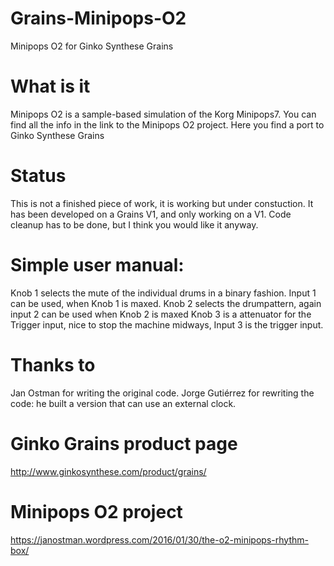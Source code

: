 # Grains-Minipops-O2
Minipops O2 for Ginko Synthese Grains

# What is it
Minipops O2 is a sample-based simulation of the Korg Minipops7. You can find all the info in the link to the Minipops O2 project.
Here you find a port to Ginko Synthese Grains

# Status
This is not a finished piece of work, it is working but under constuction.
It has been developed on a Grains V1, and only working on a V1. 
Code cleanup has to be done, but I think you would like it anyway.

# Simple user manual:
Knob 1 selects the mute of the individual drums in a binary fashion. Input 1 can be used, when Knob 1 is maxed.
Knob 2 selects the drumpattern, again input 2 can be used when Knob 2 is maxed
Knob 3 is a attenuator for the Trigger input, nice to stop the machine midways,
Input 3 is the trigger input.

# Thanks to
Jan Ostman for writing the original code.
Jorge Gutiérrez for rewriting the code: he built a version that can use an external clock.

# Ginko Grains product page
http://www.ginkosynthese.com/product/grains/

# Minipops O2 project
https://janostman.wordpress.com/2016/01/30/the-o2-minipops-rhythm-box/
